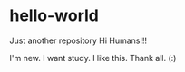 # hello-world
Just another repository
Hi Humans!!!

I'm new.
I want study. 
I like this.
Thank all. (:)

